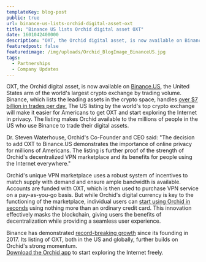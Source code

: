 ```yaml
---
templateKey: blog-post
public: true
url: binance-us-lists-orchid-digital-asset-oxt
title: "Binance US lists Orchid digital asset OXT"
date: 1601042400000
description: "OXT, the Orchid digital asset, is now available on Binance.US, the United States arm of the world’s largest crypto exchange by trading volume."
featuredpost: false
featuredimage: /img/uploads/Orchid_BlogImage_BinanceUS.jpg
tags:
  - Partnerships
  - Company Updates
---
```

OXT, the Orchid digital asset, is now available on [Binance.US](https://www.binance.us/en/home), the United States arm of the world's largest crypto exchange by trading volume. Binance, which lists the leading assets in the crypto space, handles [over $7 billion in trades per day.](https://coinmarketcap.com/exchanges/binance/) The US listing by the world's top crypto exchange will make it easier for Americans to get OXT and start exploring the Internet in privacy. The listing makes Orchid available to the millions of people in the US who use Binance to trade their digital assets.

Dr. Steven Waterhouse, Orchid's Co-Founder and CEO said: "The decision to add OXT to Binance.US demonstrates the importance of online privacy for millions of Americans. The listing is further proof of the strength of Orchid's decentralized VPN marketplace and its benefits for people using the Internet everywhere."

Orchid's unique VPN marketplace uses a robust system of incentives to match supply with demand and ensure ample bandwidth is available. Accounts are funded with OXT, which is then used to purchase VPN service on a pay-as-you-go basis. But while Orchid's digital currency is key to the functioning of the marketplace, individual users can [start using Orchid in seconds](https://blog.orchid.com/how-to-start-using-orchids-crypto-vpn-in-seconds/) using nothing more than an ordinary credit card. This innovation effectively masks the blockchain, giving users the benefits of decentralization while providing a seamless user experience.

Binance has demonstrated [record-breaking growth](https://coinpedia.org/news/binance-fastest-profitable-unicorn/#:~:text=Binance%20is%20fastest%20profitable%20startup%20to%20achieve%20unicorn%20status%20in%20history,-By%20David%20Follow&text=Binance%20is%20now%20probably%20the,valuation%20of%20over%20%241%20billion.) since its founding in 2017. Its listing of OXT, both in the US and globally, further builds on Orchid's strong momentum.\
[Download the Orchid app](https://www.orchid.com/download) to start exploring the Internet freely.